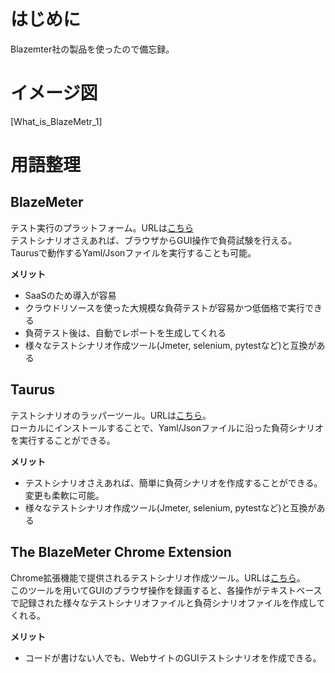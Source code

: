 # はじめに
Blazemter社の製品を使ったので備忘録。

# イメージ図
[What_is_BlazeMetr_1]

# 用語整理
## BlazeMeter
テスト実行のプラットフォーム。URLは[こちら](https://www.blazemeter.com/)  
テストシナリオさえあれば、ブラウザからGUI操作で負荷試験を行える。  
Taurusで動作するYaml/Jsonファイルを実行することも可能。

**メリット**
- SaaSのため導入が容易
- クラウドリソースを使った大規模な負荷テストが容易かつ低価格で実行できる
- 負荷テスト後は、自動でレポートを生成してくれる
- 様々なテストシナリオ作成ツール(Jmeter, selenium, pytestなど)と互換がある

## Taurus
テストシナリオのラッパーツール。URLは[こちら](https://gettaurus.org/)。  
ローカルにインストールすることで、Yaml/Jsonファイルに沿った負荷シナリオを実行することができる。  

**メリット**
- テストシナリオさえあれば、簡単に負荷シナリオを作成することができる。変更も柔軟に可能。  
- 様々なテストシナリオ作成ツール(Jmeter, selenium, pytestなど)と互換がある

## The BlazeMeter Chrome Extension
Chrome拡張機能で提供されるテストシナリオ作成ツール。URLは[こちら](https://chrome.google.com/webstore/detail/blazemeter-the-continuous/mbopgmdnpcbohhpnfglgohlbhfongabi)。  
このツールを用いてGUIのブラウザ操作を録画すると、各操作がテキストベースで記録された様々なテストシナリオファイルと負荷シナリオファイルを作成してくれる。

**メリット** 
- コードが書けない人でも、WebサイトのGUIテストシナリオを作成できる。